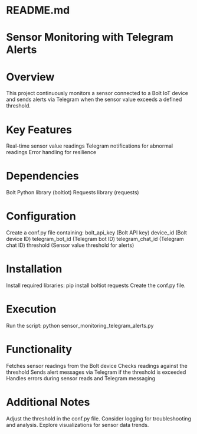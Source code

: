 # README.md

# Sensor Monitoring with Telegram Alerts

# Overview

This project continuously monitors a sensor connected to a Bolt IoT device and sends alerts via Telegram when the sensor value exceeds a defined threshold.

# Key Features

Real-time sensor value readings
Telegram notifications for abnormal readings
Error handling for resilience
# Dependencies

Bolt Python library (boltiot)
Requests library (requests)
# Configuration

Create a conf.py file containing:
bolt_api_key (Bolt API key)
device_id (Bolt device ID)
telegram_bot_id (Telegram bot ID)
telegram_chat_id (Telegram chat ID)
threshold (Sensor value threshold for alerts)
# Installation

Install required libraries: pip install boltiot requests
Create the conf.py file.
# Execution

Run the script: python sensor_monitoring_telegram_alerts.py
# Functionality

Fetches sensor readings from the Bolt device
Checks readings against the threshold
Sends alert messages via Telegram if the threshold is exceeded
Handles errors during sensor reads and Telegram messaging
# Additional Notes

Adjust the threshold in the conf.py file.
Consider logging for troubleshooting and analysis.
Explore visualizations for sensor data trends.
